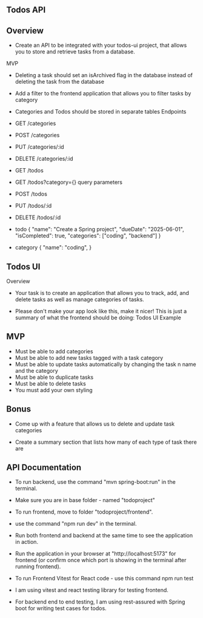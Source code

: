## Todos API
## Overview

- Create an API to be integrated with your todos-ui project, that allows you to store and retrieve tasks from a database.

MVP
- Deleting a task should set an isArchived flag in the database instead of deleting the task from the database

- Add a filter to the frontend application that allows you to filter tasks by category

- Categories and Todos should be stored in separate tables
Endpoints

- GET /categories

- POST /categories

- PUT /categories/:id

- DELETE /categories/:id

- GET /todos

- GET /todos?category={} query parameters

- POST /todos

- PUT /todos/:id

- DELETE /todos/:id

- todo
{
    "name": "Create a Spring project",
    "dueDate": "2025-06-01",
    "isCompleted": true,
    "categories": ["coding", "backend"]
}

- category
{
    "name": "coding",
}


## Todos UI
Overview

- Your task is to create an application that allows you to track, add, and delete tasks as well as manage categories of tasks.

- Please don't make your app look like this, make it nicer! This is just a summary of what the frontend should be doing: Todos UI Example

## MVP
- Must be able to add categories
- Must be able to add new tasks tagged with a task category
- Must be able to update tasks automatically by changing the task n name and the category
- Must be able to duplicate tasks
- Must be able to delete tasks
- You must add your own styling

## Bonus

- Come up with a feature that allows us to delete and update task categories

- Create a summary section that lists how many of each type of task there are


## API Documentation

 - To run backend, use the command "mvn spring-boot:run" in the terminal. 
 - Make sure you are in base folder - named "todoproject"

 - To run frontend, move to folder "todoproject/frontend".
 - use the command "npm run dev" in the terminal.

 - Run both frontend and backend at the same time to see the application in action.

 - Run the application in your browser at "http://localhost:5173" for frontend (or confirm once which port is showing in the terminal after running frontend). 


- To run Frontend Vitest for React code - use this command 
    npm run test

- I am using vitest and react testing library for testing frontend.

- For backend end to end testing, I am using rest-assured with Spring boot for writing test cases for todos.
